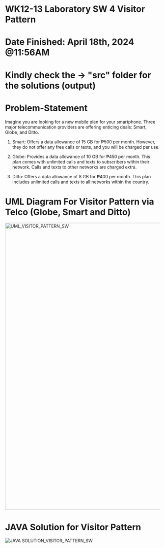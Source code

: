 # WK12-13 Laboratory SW 4 Visitor Pattern
# Date Finished: April 18th, 2024 @11:56AM
# Kindly check the -> "src" folder for the solutions (output)

# Problem-Statement
Imagine you are looking for a new mobile plan for your smartphone. Three major telecommunication providers are offering enticing deals: Smart, Globe, and Ditto.

  1. Smart: Offers a data allowance of 15 GB for ₱500 per month. However, they do not offer any 
  free calls or texts, and you will be charged per use.

  2. Globe: Provides a data allowance of 10 GB for ₱450 per month. This plan comes with 
  unlimited calls and texts to subscribers within their network. Calls and texts to other 
  networks are charged extra.

  3. Ditto: Offers a data allowance of 8 GB for ₱400 per month. This plan includes unlimited 
  calls and texts to all networks within the country.


# UML Diagram For Visitor Pattern via Telco (Globe, Smart and Ditto)
<img width="932" alt="UML_VISITOR_PATTERN_SW" src="https://github.com/VinceTedChua/visitorPattern/assets/142372312/6d43a8f8-5e53-4030-af28-5c9948725ae1">


# JAVA Solution for Visitor Pattern 
![JAVA SOLUTION_VISITOR_PATTERN_SW](https://github.com/VinceTedChua/visitorPattern/assets/142372312/506a1e6c-30e7-4852-bb19-2742d7f36198)
